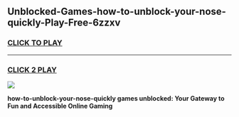 
## Unblocked-Games-how-to-unblock-your-nose-quickly-Play-Free-6zzxv
<h3>
<a href="https://premium76.site?title=how-to-unblock-your-nose-quickly&ref=18A1">CLICK TO PLAY</a></h3>
<hr>

<h3>
<a href="https://premium76.site?title=how-to-unblock-your-nose-quickly&ref=18A1">CLICK 2 PLAY</a>
  
</h3>

<a href="https://premium76.site?title=how-to-unblock-your-nose-quickly&ref=18A1"><img src="https://clearcache.store/games.png"></a>


**how-to-unblock-your-nose-quickly games unblocked: Your Gateway to Fun and Accessible Online Gaming**
